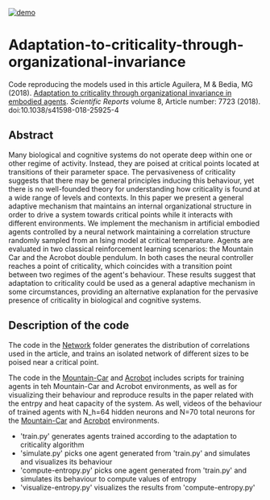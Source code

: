 [![demo](https://img.shields.io/badge/doi:-10.5281/zenodo.4252069-brightgreen.svg)](https://doi.org/10.5281/zenodo.4252069)

# Adaptation-to-criticality-through-organizational-invariance

Code reproducing the models used in this article
Aguilera, M & Bedia, MG (2018). [Adaptation to criticality through organizational invariance in embodied agents](https://www.nature.com/articles/s41598-018-25925-4). _Scientific Reports_ volume 8, Article number: 7723 (2018). doi:10.1038/s41598-018-25925-4

## Abstract

Many biological and cognitive systems do not operate deep within one or other regime of activity. Instead, they are poised at critical points located at transitions of their parameter space. The pervasiveness of criticality suggests that there may be general principles inducing this behaviour, yet there is no well-founded theory for understanding how criticality is found at a wide range of levels and contexts. In this paper we present a general adaptive mechanism that maintains an internal organizational structure in order to drive a system towards critical points while it interacts with different environments. We implement the mechanism in artificial embodied agents controlled by a neural network maintaining a correlation structure randomly sampled from an Ising model at critical temperature. Agents are evaluated in two classical reinforcement learning scenarios: the Mountain Car and the Acrobot double pendulum. In both cases the neural controller reaches a point of criticality, which coincides with a transition point between two regimes of the agent's behaviour. These results suggest that adaptation to criticality could be used as a general adaptive mechanism in some circumstances, providing an alternative explanation for the pervasive presence of criticality in biological and cognitive systems. 

## Description of the code

The code in the [Network](Network/) folder generates the distribution of correlations used in the article, and trains an isolated network of different sizes to be poised near a critical point.

The code in the [Mountain-Car](Mountain-Car/) and [Acrobot](Acrobot/) includes scripts for training agents in teh Mountain-Car and Acrobot environments, as well as for visualizing their behaviour and reproduce results in the paper related with the entrpy and heat capacity of the system. As well, videos of the behaviour of trained agents with N_h=64 hidden neurons and N=70 total neurons for the [Mountain-Car](https://github.com/MiguelAguilera/Adaptation-to-criticality-through-organizational-invariance/raw/master/Video-MountainCar.avi) and [Acrobot](https://github.com/MiguelAguilera/Adaptation-to-criticality-through-organizational-invariance/raw/master/Video-Acrobot.avi) environments.

* 'train.py' generates agents trained according to the adaptation to criticality algorithm
* 'simulate.py' picks one agent generated from 'train.py' and simulates and visualizes its behaviour
* 'compute-entropy.py' picks one agent generated from 'train.py' and simulates its behaviour to compute values of entropy
* 'visualize-entropy.py' visualizes the results from 'compute-entropy.py' 
